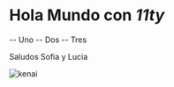 # Hola Mundo con _11ty_

-- Uno
-- Dos 
-- Tres

Saludos Sofia y Lucia

![kenai](https://jonmircha.com/img/kEnAi.png)